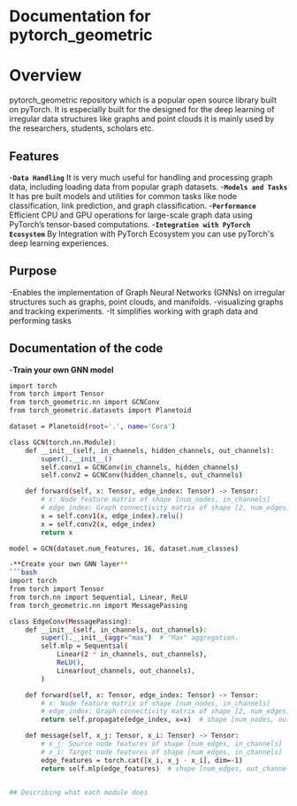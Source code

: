 # Documentation for pytorch_geometric

# Overview
  
  pytorch_geometric repository which is a popular open source library built on pyTorch. It is especially built for the designed for the deep learning of irregular data structures like graphs and point clouds it is mainly used by the researchers, students, scholars etc.

## Features
-**`Data Handling`** It is very much useful for handling and processing graph data, including loading data from popular graph datasets.
-**`Models and Tasks`** It has pre built models and utilities for common tasks like node classification, link prediction, and graph classification.
-**`Performance`** Efficient CPU and GPU operations for large-scale graph data using PyTorch’s tensor-based computations.
-**`Integration with PyTorch Ecosystem`** By Integration with PyTorch Ecosystem you can use pyTorch's deep learning experiences.

## Purpose
-Enables the implementation of Graph Neural Networks (GNNs) on irregular structures such as graphs, point clouds, and manifolds.
-visualizing graphs and tracking experiments.
-It simplifies working with graph data and performing tasks

## Documentation of the code

-**Train your own GNN model**
  ```bash
  import torch
  from torch import Tensor
  from torch_geometric.nn import GCNConv
  from torch_geometric.datasets import Planetoid

  dataset = Planetoid(root='.', name='Cora')

  class GCN(torch.nn.Module):
      def __init__(self, in_channels, hidden_channels, out_channels):
          super().__init__()
          self.conv1 = GCNConv(in_channels, hidden_channels)
          self.conv2 = GCNConv(hidden_channels, out_channels)

      def forward(self, x: Tensor, edge_index: Tensor) -> Tensor:
          # x: Node feature matrix of shape [num_nodes, in_channels]
          # edge_index: Graph connectivity matrix of shape [2, num_edges]
          x = self.conv1(x, edge_index).relu()
          x = self.conv2(x, edge_index)
          return x

  model = GCN(dataset.num_features, 16, dataset.num_classes)

-**Create your own GNN layer**
  ```bash
  import torch
  from torch import Tensor
  from torch.nn import Sequential, Linear, ReLU
  from torch_geometric.nn import MessagePassing

  class EdgeConv(MessagePassing):
      def __init__(self, in_channels, out_channels):
          super().__init__(aggr="max")  # "Max" aggregation.
          self.mlp = Sequential(
              Linear(2 * in_channels, out_channels),
              ReLU(),
              Linear(out_channels, out_channels),
          )

      def forward(self, x: Tensor, edge_index: Tensor) -> Tensor:
          # x: Node feature matrix of shape [num_nodes, in_channels]
          # edge_index: Graph connectivity matrix of shape [2, num_edges]
          return self.propagate(edge_index, x=x)  # shape [num_nodes, out_channels]
  
      def message(self, x_j: Tensor, x_i: Tensor) -> Tensor:
          # x_j: Source node features of shape [num_edges, in_channels]
          # x_i: Target node features of shape [num_edges, in_channels]
          edge_features = torch.cat([x_i, x_j - x_i], dim=-1)
          return self.mlp(edge_features)  # shape [num_edges, out_channels]


## Describing what each module does

